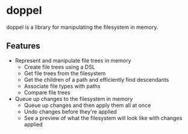 # doppel
doppel is a library for manipulating the filesystem in memory.

## Features
* Represent and manipulate file trees in memory
  * Create file trees using a DSL
  * Get file trees from the filesystem
  * Get the children of a path and efficiently find descendants
  * Associate file types with paths
  * Compare file trees
* Queue up changes to the filesystem in memory
  * Queue up changes and then apply them all at once
  * Undo changes before they're applied
  * See a preview of what the filesystem will look like with changes applied
